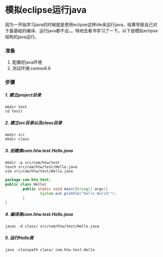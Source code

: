 # 模拟eclipse运行java

因为一开始学习java的时候就是使用eclipse这种ide来运行java，结果导致自己对于最基础的编译、运行java都不会。。特地去看书学习了一下。以下是模拟eclipse结构的java运行。


### 准备

1. 配置好java环境
2. 测试环境:centos6.6



### 步骤



##### 1. 建立project目录

```
mkdir test
cd test/
```

##### 2. 建立src目录以及class目录


```
mkdir src
mkdir class
```


##### 3. 创建类com.htw.test.Hello.java

```
mkdir -p src/com/htw/test
touch src/com/htw/test/Hello.java
vim src/com/htw/test/Hello.java
```

```java
package com.htw.test;
public class Hello{
        public static void main(String[] args){
                System.out.println("Hello World!");
        }
}
```
 
##### 4. 编译类com.htw.test.Hello.java

```
javac -d class/ src/com/htw/test/Hello.java
```

##### 5. 运行Hello类

```
java -classpath class/ com.htw.test.Hello
```